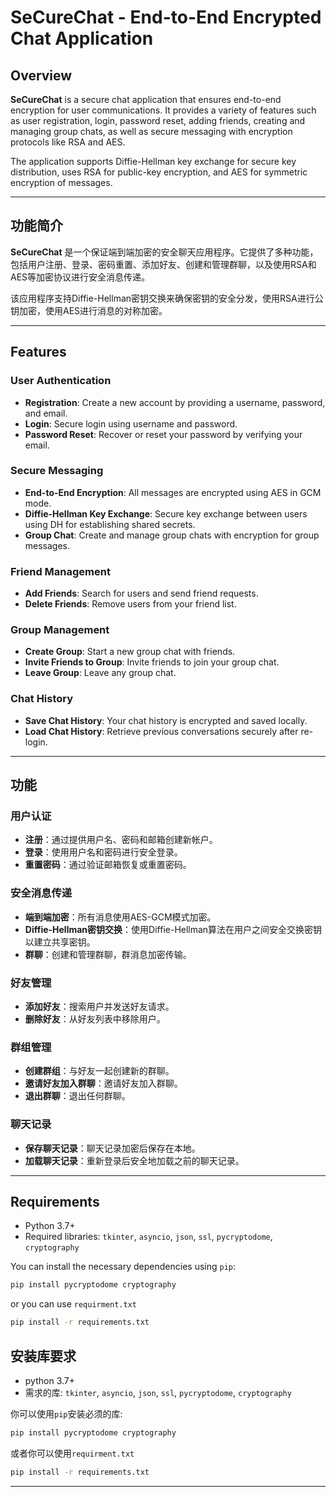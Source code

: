 # SeCureChat - End-to-End Encrypted Chat Application

## Overview

**SeCureChat** is a secure chat application that ensures end-to-end encryption for user communications. It provides a variety of features such as user registration, login, password reset, adding friends, creating and managing group chats, as well as secure messaging with encryption protocols like RSA and AES. 

The application supports Diffie-Hellman key exchange for secure key distribution, uses RSA for public-key encryption, and AES for symmetric encryption of messages.

---

## 功能简介

**SeCureChat** 是一个保证端到端加密的安全聊天应用程序。它提供了多种功能，包括用户注册、登录、密码重置、添加好友、创建和管理群聊，以及使用RSA和AES等加密协议进行安全消息传递。

该应用程序支持Diffie-Hellman密钥交换来确保密钥的安全分发，使用RSA进行公钥加密，使用AES进行消息的对称加密。

---

## Features

### User Authentication
- **Registration**: Create a new account by providing a username, password, and email.
- **Login**: Secure login using username and password.
- **Password Reset**: Recover or reset your password by verifying your email.

### Secure Messaging
- **End-to-End Encryption**: All messages are encrypted using AES in GCM mode.
- **Diffie-Hellman Key Exchange**: Secure key exchange between users using DH for establishing shared secrets.
- **Group Chat**: Create and manage group chats with encryption for group messages.

### Friend Management
- **Add Friends**: Search for users and send friend requests.
- **Delete Friends**: Remove users from your friend list.

### Group Management
- **Create Group**: Start a new group chat with friends.
- **Invite Friends to Group**: Invite friends to join your group chat.
- **Leave Group**: Leave any group chat.

### Chat History
- **Save Chat History**: Your chat history is encrypted and saved locally.
- **Load Chat History**: Retrieve previous conversations securely after re-login.

---

## 功能

### 用户认证
- **注册**：通过提供用户名、密码和邮箱创建新帐户。
- **登录**：使用用户名和密码进行安全登录。
- **重置密码**：通过验证邮箱恢复或重置密码。

### 安全消息传递
- **端到端加密**：所有消息使用AES-GCM模式加密。
- **Diffie-Hellman密钥交换**：使用Diffie-Hellman算法在用户之间安全交换密钥以建立共享密钥。
- **群聊**：创建和管理群聊，群消息加密传输。

### 好友管理
- **添加好友**：搜索用户并发送好友请求。
- **删除好友**：从好友列表中移除用户。

### 群组管理
- **创建群组**：与好友一起创建新的群聊。
- **邀请好友加入群聊**：邀请好友加入群聊。
- **退出群聊**：退出任何群聊。

### 聊天记录
- **保存聊天记录**：聊天记录加密后保存在本地。
- **加载聊天记录**：重新登录后安全地加载之前的聊天记录。

---

## Requirements

- Python 3.7+
- Required libraries: `tkinter`, `asyncio`, `json`, `ssl`, `pycryptodome`, `cryptography`

You can install the necessary dependencies using `pip`:

```bash
pip install pycryptodome cryptography
```
or you can use `requirment.txt`

```bash
pip install -r requirements.txt
```
## 安装库要求

- python 3.7+
- 需求的库: `tkinter`, `asyncio`, `json`, `ssl`, `pycryptodome`, `cryptography`

你可以使用`pip`安装必须的库:

```bash
pip install pycryptodome cryptography
```
或者你可以使用`requirment.txt`

```bash
pip install -r requirements.txt
```

---
